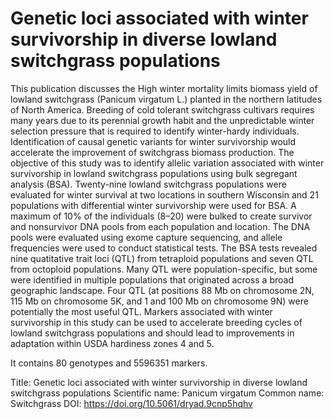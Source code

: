 # Genetic loci associated with winter survivorship in diverse lowland switchgrass populations

This publication discusses the High winter mortality limits biomass yield of lowland switchgrass (Panicum virgatum L.) planted in the northern latitudes of North America. Breeding of cold tolerant switchgrass cultivars requires many years due to its perennial growth habit and the unpredictable winter selection pressure that is required to identify winter-hardy individuals. Identification of causal genetic variants for winter survivorship would accelerate the improvement of switchgrass biomass production. The objective of this study was to identify allelic variation associated with winter survivorship in lowland switchgrass populations using bulk segregant analysis (BSA). Twenty-nine lowland switchgrass populations were evaluated for winter survival at two locations in southern Wisconsin and 21 populations with differential winter survivorship were used for BSA. A maximum of 10% of the individuals (8–20) were bulked to create survivor and nonsurvivor DNA pools from each population and location. The DNA pools were evaluated using exome capture sequencing, and allele frequencies were used to conduct statistical tests. The BSA tests revealed nine quatitative trait loci (QTL) from tetraploid populations and seven QTL from octoploid populations. Many QTL were population-specific, but some were identified in multiple populations that originated across a broad geographic landscape. Four QTL (at positions 88 Mb on chromosome 2N, 115 Mb on chromosome 5K, and 1 and 100 Mb on chromosome 9N) were potentially the most useful QTL. Markers associated with winter survivorship in this study can be used to accelerate breeding cycles of lowland switchgrass populations and should lead to improvements in adaptation within USDA hardiness zones 4 and 5.

It contains 80 genotypes and 5596351 markers.

Title: Genetic loci associated with winter survivorship in diverse lowland switchgrass populations
Scientific name: Panicum virgatum
Common name: Switchgrass
DOI: https://doi.org/10.5061/dryad.9cnp5hqhv

